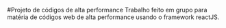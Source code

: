 #Projeto de códigos de alta performance
Trabalho feito em grupo para matéria de códigos web de alta performance usando o framework reactJS.
